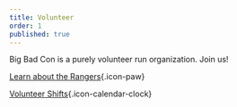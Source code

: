 ```yaml
---
title: Volunteer
order: 1
published: true
---
```


Big Bad Con is a purely volunteer run organization. Join us!

[Learn about the Rangers](https://www.bigbadcon.com/rangers/){.icon-paw}

[Volunteer Shifts](https://www.bigbadcon.com/volunteer-shifts/){.icon-calendar-clock}
